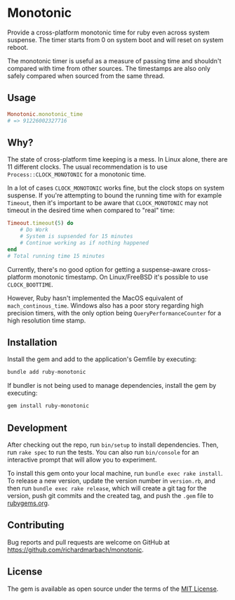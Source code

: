 # Monotonic

Provide a cross-platform monotonic time for ruby even across system suspense.
The timer starts from 0 on system boot and will reset on system reboot.

The monotonic timer is useful as a measure of passing time and shouldn't compared with time from other sources.
The timestamps are also only safely compared when sourced from the same thread.

## Usage

```ruby
Monotonic.monotonic_time
# => 91226002327716
```

## Why?

The state of cross-platform time keeping is a mess. 
In Linux alone, there are 11 different clocks.
The usual recommendation is to use `Process::CLOCK_MONOTONIC` for a monotonic time. 

In a lot of cases `CLOCK_MONOTONIC` works fine, but the clock stops on system suspense.
If you're attempting to bound the running time with for example `Timeout`, then it's important to be aware that `CLOCK_MONOTONIC` may not timeout in the desired time when compared to "real" time:

```ruby
Timeout.timeout(5) do
    # Do Work
    # System is supsended for 15 minutes
    # Continue working as if nothing happened
end
# Total running time 15 minutes
```

Currently, there's no good option for getting a suspense-aware cross-platform monotonic timestamp. 
On Linux/FreeBSD it's possible to use `CLOCK_BOOTTIME`.

However, Ruby hasn't implemented the MacOS equivalent of `mach_continous_time`.
Windows also has a poor story regarding high precision timers, with the only option being `QueryPerformanceCounter` for a high resolution time stamp.

## Installation

Install the gem and add to the application's Gemfile by executing:

```bash
bundle add ruby-monotonic
```

If bundler is not being used to manage dependencies, install the gem by executing:

```bash
gem install ruby-monotonic
```

## Development

After checking out the repo, run `bin/setup` to install dependencies. Then, run `rake spec` to run the tests. You can also run `bin/console` for an interactive prompt that will allow you to experiment.

To install this gem onto your local machine, run `bundle exec rake install`. To release a new version, update the version number in `version.rb`, and then run `bundle exec rake release`, which will create a git tag for the version, push git commits and the created tag, and push the `.gem` file to [rubygems.org](https://rubygems.org).

## Contributing

Bug reports and pull requests are welcome on GitHub at https://github.com/richardmarbach/monotonic.

## License

The gem is available as open source under the terms of the [MIT License](https://opensource.org/licenses/MIT).
